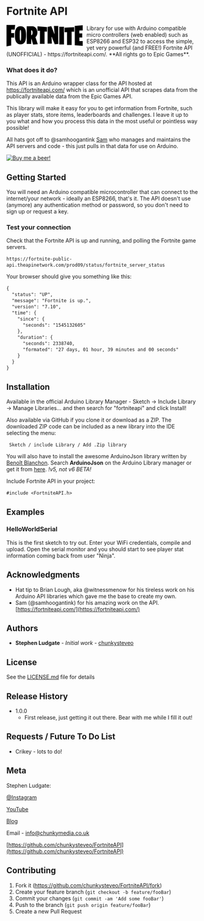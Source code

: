 # Fortnite API
<img align="left" style="padding-right:10px;" src="resources/fortnite-logo-black.png">
Library for use with Arduino compatible micro controllers (web enabled) such as ESP8266 and ESP32 to access the simple, yet very powerful (and FREE!) Fortnite API (UNOFFICIAL) - https://fortniteapi.com/. **All rights go to Epic Games**.

### What does it do?
This API is an Arduino wrapper class for the API hosted at https://fortniteapi.com/ which is an unofficial API that scrapes data from the publically available data from the Epic Games API.

This library will make it easy for you to get information from Fortnite, such as player stats, store items, leaderboards and challenges. I leave it up to you what and how you process this data in the most useful or pointless way possible!

All hats got off to @samhoogantink [Sam](https://github.com/samhoogantink) who manages and maintains the API servers and code - this just pulls in that data for use on Arduino.

[![Buy me a beer!](https://img.shields.io/badge/Buy_me_Beer!-PayPal-green.svg)](https://www.paypal.me/chunkysteveo/3.5)

## Getting Started

You will need an Arduino compatible microcontroller that can connect to the internet/your network - ideally an ESP8266, that's it. The API doesn't use (anymore) any authentication method or password, so you don't need to sign up or request a key.

### Test your connection
Check that the Fortnite API is up and running, and polling the Fortnite game servers.

```
https://fortnite-public-api.theapinetwork.com/prod09/status/fortnite_server_status
```

Your browser should give you something like this:

```
{
  "status": "UP",
  "message": "Fortnite is up.",
  "version": "7.10",
  "time": {
    "since": {
      "seconds": "1545132605"
    },
    "duration": {
      "seconds": 2338740,
      "formated": "27 days, 01 hour, 39 minutes and 00 seconds"
    }
  }
}
```


## Installation
Available in the official Arduino Library Manager - Sketch -> Include Library -> Manage Libraries... and then search for "fortniteapi" and click Install!

Also available via GitHub if you clone it or download as a ZIP. The downloaded ZIP code can be included as a new library into the IDE selecting the menu:

     Sketch / include Library / Add .Zip library

You will also have to install the awesome ArduinoJson library written by [Benoît Blanchon](https://github.com/bblanchon). Search **ArduinoJson** on the Arduino Library manager or get it from [here](https://github.com/bblanchon/ArduinoJson). *!v5, not v6 BETA!*

Include Fortnite API in your project:

    #include <FortniteAPI.h>


## Examples

### HelloWorldSerial
This is the first sketch to try out. Enter your WiFi credentials, compile and upload. Open the serial monitor and you should start to see player stat information coming back from user "Ninja".


## Acknowledgments

* Hat tip to Brian Lough, aka @witnessmenow for his tireless work on his Arduino API libraries which gave me the base to create my own.
* Sam (@samhoogantink) for his amazing work on the API. [https://fortniteapi.com/](https://fortniteapi.com/)

## Authors

* **Stephen Ludgate** - *Initial work* - [chunkysteveo](https://github.com/chunkysteveo)

## License

See the [LICENSE.md](LICENSE.md) file for details


## Release History
* 1.0.0
    * First release, just getting it out there. Bear with me while I fill it out!

## Requests / Future To Do List
* Crikey - lots to do!

## Meta

Stephen Ludgate:

[@Instagram](https://www.instagram.com/chunkysteveo/)

[YouTube](https://www.youtube.com/c/StephenLudgate) 

[Blog](https://www.chunkymedia.co.uk)

Email - info@chunkymedia.co.uk

[https://github.com/chunkysteveo/FortniteAPI](https://github.com/chunkysteveo/FortniteAPI)

## Contributing

1. Fork it (<https://github.com/chunkysteveo/FortniteAPI/fork>)
2. Create your feature branch (`git checkout -b feature/fooBar`)
3. Commit your changes (`git commit -am 'Add some fooBar'`)
4. Push to the branch (`git push origin feature/fooBar`)
5. Create a new Pull Request
